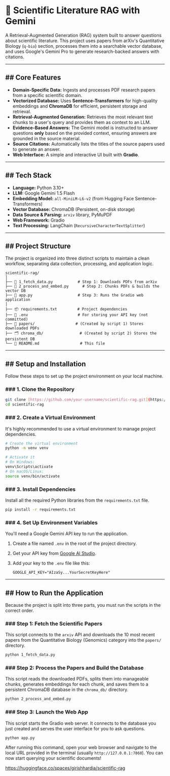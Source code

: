 # 🔬 Scientific Literature RAG with Gemini

A Retrieval-Augmented Generation (RAG) system built to answer questions about scientific literature. This project uses papers from arXiv's Quantitative Biology (`q-bio`) section, processes them into a searchable vector database, and uses Google's Gemini Pro to generate research-backed answers with citations.

---

## ## Core Features

- **Domain-Specific Data:** Ingests and processes PDF research papers from a specific scientific domain.
- **Vectorized Database:** Uses **Sentence-Transformers** for high-quality embeddings and **ChromaDB** for efficient, persistent storage and retrieval.
- **Retrieval-Augmented Generation:** Retrieves the most relevant text chunks to a user's query and provides them as context to an LLM.
- **Evidence-Based Answers:** The Gemini model is instructed to answer questions **only** based on the provided context, ensuring answers are grounded in the source material.
- **Source Citations:** Automatically lists the titles of the source papers used to generate an answer.
- **Web Interface:** A simple and interactive UI built with **Gradio**.

---

## ## Tech Stack

- **Language:** Python 3.10+
- **LLM:** Google Gemini 1.5 Flash
- **Embedding Model:** `all-MiniLM-L6-v2` (from Hugging Face Sentence-Transformers)
- **Vector Database:** ChromaDB (Persistent, on-disk storage)
- **Data Source & Parsing:** `arxiv` library, PyMuPDF
- **Web Framework:** Gradio
- **Text Processing:** LangChain (`RecursiveCharacterTextSplitter`)

---

## ## Project Structure

The project is organized into three distinct scripts to maintain a clean workflow, separating data collection, processing, and application logic.

```
scientific-rag/
│
├── 📄 1_fetch_data.py           # Step 1: Downloads PDFs from arXiv
├── 🧠 2_process_and_embed.py      # Step 2: Chunks PDFs & builds the vector DB
├── 🚀 app.py                    # Step 3: Runs the Gradio web application
│
├── 📦 requirements.txt         # Project dependencies
├── 🔑 .env                      # For storing your API key (not committed)
├── 📂 papers/                  # (Created by script 1) Stores downloaded PDFs
├── 🗂️ chroma_db/                # (Created by script 2) Stores the persistent DB
└── 📜 README.md                  # This file
```

---

## ## Setup and Installation

Follow these steps to set up the project environment on your local machine.

### ### 1. Clone the Repository

```bash
git clone [https://github.com/your-username/scientific-rag.git](https://github.com/your-username/scientific-rag.git)
cd scientific-rag
```

### ### 2. Create a Virtual Environment

It's highly recommended to use a virtual environment to manage project dependencies.

```bash
# Create the virtual environment
python -m venv venv

# Activate it
# On Windows:
venv\Scripts\activate
# On macOS/Linux:
source venv/bin/activate
```

### ### 3. Install Dependencies

Install all the required Python libraries from the `requirements.txt` file.

```bash
pip install -r requirements.txt
```

### ### 4. Set Up Environment Variables

You'll need a Google Gemini API key to run the application.

1.  Create a file named `.env` in the root of the project directory.
2.  Get your API key from [Google AI Studio](https://aistudio.google.com/).
3.  Add your key to the `.env` file like this:

    ```env
    GOOGLE_API_KEY="AIzaSy...YourSecretKeyHere"
    ```

---

## ## How to Run the Application

Because the project is split into three parts, you must run the scripts in the correct order.

### ### Step 1: Fetch the Scientific Papers

This script connects to the `arxiv` API and downloads the 10 most recent papers from the Quantitative Biology (Genomics) category into the `papers/` directory.

```bash
python 1_fetch_data.py
```

### ### Step 2: Process the Papers and Build the Database

This script reads the downloaded PDFs, splits them into manageable chunks, generates embeddings for each chunk, and saves them to a persistent ChromaDB database in the `chroma_db/` directory.

```bash
python 2_process_and_embed.py
```

### ### Step 3: Launch the Web App

This script starts the Gradio web server. It connects to the database you just created and serves the user interface for you to ask questions.

```bash
python app.py
```

After running this command, open your web browser and navigate to the local URL provided in the terminal (usually `http://127.0.0.1:7860`). You can now start querying your scientific documents!

https://huggingface.co/spaces/girishhardia/scientific-rag
